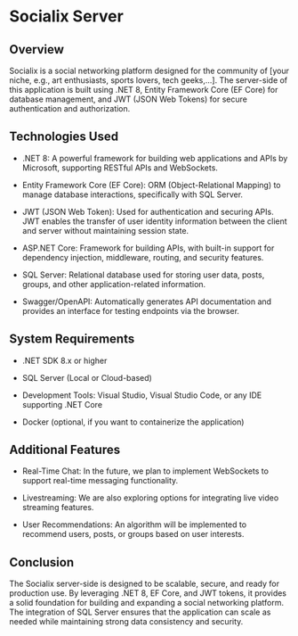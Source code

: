 # Socialix Server

## Overview
Socialix is a social networking platform designed for the community of [your niche, e.g., art enthusiasts, sports lovers, tech geeks,...]. The server-side of this application is built using .NET 8, Entity Framework Core (EF Core) for database management, and JWT (JSON Web Tokens) for secure authentication and authorization.


## Technologies Used

- .NET 8: A powerful framework for building web applications and APIs by Microsoft, supporting RESTful APIs and WebSockets.

- Entity Framework Core (EF Core): ORM (Object-Relational Mapping) to manage database interactions, specifically with SQL Server.

- JWT (JSON Web Token): Used for authentication and securing APIs. JWT enables the transfer of user identity information between the client and server without maintaining session state.

- ASP.NET Core: Framework for building APIs, with built-in support for dependency injection, middleware, routing, and security features.

- SQL Server: Relational database used for storing user data, posts, groups, and other application-related information.

- Swagger/OpenAPI: Automatically generates API documentation and provides an interface for testing endpoints via the browser.

## System Requirements

- .NET SDK 8.x or higher

- SQL Server (Local or Cloud-based)

- Development Tools: Visual Studio, Visual Studio Code, or any IDE supporting .NET Core

- Docker (optional, if you want to containerize the application)

## Additional Features

- Real-Time Chat: In the future, we plan to implement WebSockets to support real-time messaging functionality.

- Livestreaming: We are also exploring options for integrating live video streaming features.

- User Recommendations: An algorithm will be implemented to recommend users, posts, or groups based on user interests.

## Conclusion

The Socialix server-side is designed to be scalable, secure, and ready for production use. By leveraging .NET 8, EF Core, and JWT tokens, it provides a solid foundation for building and expanding a social networking platform. The integration of SQL Server ensures that the application can scale as needed while maintaining strong data consistency and security.

